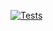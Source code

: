 [![Tests](https://github.com/abstractlyZach/magic-tiler/workflows/Tests/badge.svg)](https://github.com/abstractlyZach/magic-tiler/actions?workflow=Tests)
